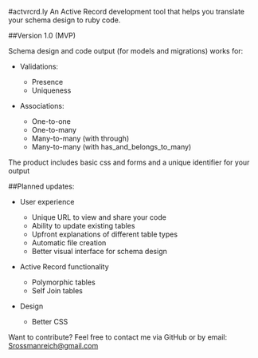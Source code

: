 #actvrcrd.ly
An Active Record development tool that helps you translate your schema design to ruby code.

##Version 1.0 (MVP)

Schema design and code output (for models and migrations) works for:

* Validations: 
	* Presence
	* Uniqueness

* Associations:
	* One-to-one
	* One-to-many
	* Many-to-many (with through)
	* Many-to-many (with has_and_belongs_to_many)

The product includes basic css and forms and a unique identifier for your output

##Planned updates:

* User experience
	* Unique URL to view and share your code
	* Ability to update existing tables
	* Upfront explanations of different table types
	* Automatic file creation
	* Better visual interface for schema design

* Active Record functionality
	* Polymorphic tables
	* Self Join tables

* Design
	* Better CSS

Want to contribute? Feel free to contact me via GitHub or by email: Srossmanreich@gmail.com
